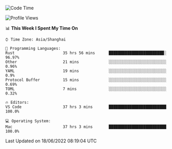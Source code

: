 <!--START_SECTION:waka-->
![Code Time](http://img.shields.io/badge/Code%20Time-1%2C406%20hrs%2023%20mins-blue)

![Profile Views](http://img.shields.io/badge/Profile%20Views-13-blue)

📊 **This Week I Spent My Time On** 

```text
⌚︎ Time Zone: Asia/Shanghai

💬 Programming Languages: 
Rust                     35 hrs 56 mins      ████████████████████████░   96.97% 
Other                    21 mins             ░░░░░░░░░░░░░░░░░░░░░░░░░   0.96% 
YAML                     19 mins             ░░░░░░░░░░░░░░░░░░░░░░░░░   0.9% 
Protocol Buffer          15 mins             ░░░░░░░░░░░░░░░░░░░░░░░░░   0.69% 
TOML                     7 mins              ░░░░░░░░░░░░░░░░░░░░░░░░░   0.32%

🔥 Editors: 
VS Code                  37 hrs 3 mins       █████████████████████████   100.0%

💻 Operating System: 
Mac                      37 hrs 3 mins       █████████████████████████   100.0%

```


 Last Updated on 18/06/2022 08:19:04 UTC
<!--END_SECTION:waka-->

